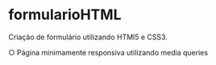 # formularioHTML

Criação de formulário utilizando HTMl5 e CSS3.

○ Página minimamente responsiva utilizando media queries
